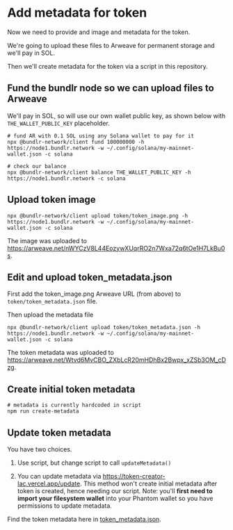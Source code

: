 # Add metadata for token

Now we need to provide and image and metadata for the token.

We're going to upload these files to Arweave for permanent storage and we'll pay in SOL.

Then we'll create metadata for the token via a script in this repository.

## Fund the bundlr node so we can upload files to Arweave

We'll pay in SOL, so will use our own wallet public key, as shown below with `THE_WALLET_PUBLIC_KEY` placeholder.

    # fund AR with 0.1 SOL using any Solana wallet to pay for it
    npx @bundlr-network/client fund 100000000 -h https://node1.bundlr.network -w ~/.config/solana/my-mainnet-wallet.json -c solana

    # check our balance
    npx @bundlr-network/client balance THE_WALLET_PUBLIC_KEY -h https://node1.bundlr.network -c solana

## Upload token image

    npx @bundlr-network/client upload token/token_image.png -h https://node1.bundlr.network -w ~/.config/solana/my-mainnet-wallet.json -c solana

The image was uploaded to <https://arweave.net/nWYCzV8L44EozywXUqrRO2n7Wxa72q6tOe1H7LkBu0s>.

## Edit and upload token_metadata.json

First add the token_image.png Arweave URL (from above) to `token/token_metadata.json` file.

Then upload the metadata file

    npx @bundlr-network/client upload token/token_metadata.json -h https://node1.bundlr.network -w ~/.config/solana/my-mainnet-wallet.json -c solana

The token metadata was uploaded to <https://arweave.net/Wtvd6MvCBO_ZXbLcR20mHDhBx2Bwpx_xZSb3OM_cDzg>.

## Create initial token metadata

    # metadata is currently hardcoded in script
    npm run create-metadata

## Update token metadata

You have two choices.

1. Use script, but change script to call `updateMetadata()`

2. You can update metadata via <https://token-creator-lac.vercel.app/update>. This method won't create initial metadata after token is created, hence needing our script. Note: you'll **first need to import your filesystem wallet** into your Phantom wallet so you have permissions to update metadata.

Find the token metadata here in [token_metadata.json](./token/token_metadata.json).

